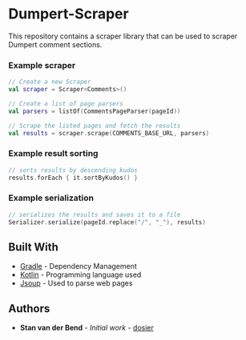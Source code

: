 # Dumpert-Scraper
This repository contains a scraper library that can be used to scraper Dumpert comment sections.

### Example scraper
```kotlin
// Create a new Scraper
val scraper = Scraper<Comments>()

// Create a list of page parsers
val parsers = listOf(CommentsPageParser(pageId))

// Scrape the listed pages and fetch the results
val results = scraper.scrape(COMMENTS_BASE_URL, parsers)
```

### Example result sorting
```kotlin
// sorts results by descending kudos
results.forEach { it.sortByKudos() } 
```

### Example serialization
```kotlin
// serializes the results and saves it to a file
Serializer.serialize(pageId.replace("/", "_"), results) 
```
## Built With

* [Gradle](https://gradle.org/) - Dependency Management
* [Kotlin](https://kotlinlang.org/) - Programming language used
* [Jsoup](https://jsoup.org/) - Used to parse web pages

## Authors

* **Stan van der Bend** - *Initial work* - [dosier](https://github.com/dosier)
